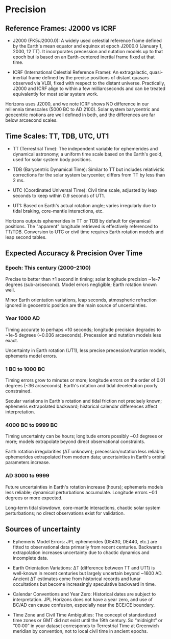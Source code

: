 # Precision

## Reference Frames: J2000 vs ICRF

- J2000 (FK5/J2000.0): A widely used celestial reference frame defined by the Earth's
  mean equator and equinox at epoch J2000.0 (January 1, 2000, 12 TT). It incorporates
  precession and nutation models up to that epoch but is based on an Earth-centered
  inertial frame fixed at that time.

- ICRF (International Celestial Reference Frame): An extragalactic, quasi-inertial frame
  defined by the precise positions of distant quasars observed via VLBI, fixed with
  respect to the distant universe. Practically, J2000 and ICRF align to within a few
  milliarcseconds and can be treated equivalently for most solar system work.

Horizons uses J2000, and we note ICRF shows NO difference in our millennia timescales
(5000 BC to AD 2100). Solar system barycentric and geocentric motions are well defined
in both, and the differences are far below arcsecond scales.

## Time Scales: TT, TDB, UTC, UT1

- TT (Terrestrial Time): The independent variable for ephemerides
  and dynamical astronomy; a uniform time scale based on the Earth's
  geoid, used for solar system body positions.

- TDB (Barycentric Dynamical Time): Similar to TT but includes
  relativistic corrections for the solar system barycenter; differs
  from TT by less than 2 ms.

- UTC (Coordinated Universal Time): Civil time scale, adjusted by
  leap seconds to keep within 0.9 seconds of UT1.

- UT1: Based on Earth's actual rotation angle; varies irregularly
  due to tidal braking, core-mantle interactions, etc.

Horizons outputs ephemerides in TT or TDB by default for dynamical positions. The
"apparent" longitude retrieved is effectively referenced to TT/TDB. Conversion
to UTC or civil time requires Earth rotation models and leap second tables.

## Expected Accuracy & Precision Over Time

### Epoch: This century (2000–2100)

Precise to better than ±1 second in timing; solar longitude precision ~1e-7 degrees (sub-arcsecond). Model errors negligible; Earth rotation known well.

Minor Earth orientation variations, leap seconds, atmospheric refraction ignored in geocentric position are the main source of uncertainties.

### Year 1000 AD

Timing accurate to perhaps ±10 seconds; longitude precision degrades to ~1e-5 degrees (~0.036 arcseconds). Precession and nutation models less exact.

Uncertainty in Earth rotation (UT1), less precise precession/nutation models, ephemeris model errors.

### 1 BC to 1000 BC

Timing errors grow to minutes or more; longitude errors on the order of 0.01 degrees (~36 arcseconds). Earth's rotation and tidal deceleration poorly constrained.

Secular variations in Earth's rotation and tidal friction not precisely known; ephemeris extrapolated backward; historical calendar differences affect interpretation.

### 4000 BC to 9999 BC

Timing uncertainty can be hours; longitude errors possibly ~0.1 degrees or more; models extrapolate beyond direct observational constraints.

Earth rotation irregularities (ΔT unknown); precession/nutation less reliable; ephemerides extrapolated from modern data; uncertainties in Earth's orbital parameters increase.

### AD 3000 to 9999

Future uncertainties in Earth's rotation increase (hours); ephemeris models less reliable; dynamical perturbations accumulate. Longitude errors ~0.1 degrees or more expected.

Long-term tidal slowdown, core-mantle interactions, chaotic solar system perturbations; no direct observations exist for validation.

## Sources of uncertainty

- Ephemeris Model Errors: JPL ephemerides (DE430, DE440, etc.) are fitted to observational data primarily from recent centuries. Backwards extrapolation increases uncertainty due to chaotic dynamics and incomplete data.

- Earth Orientation Variations: ΔT (difference between TT and UT1) is well-known in recent centuries but largely uncertain beyond ~1600 AD. Ancient ΔT estimates come from historical records and lunar occultations but become increasingly speculative backward in time.

- Calendar Conventions and Year Zero: Historical dates are subject to interpretation. JPL Horizons does not have a year zero, and use of BC/AD can cause confusion, especially near the BCE/CE boundary.

- Time Zone and Civil Time Ambiguities: The concept of standardized time zones or GMT did not exist until the 19th century. So “midnight” or “00:00” in your dataset corresponds to Terrestrial Time at Greenwich meridian by convention, not to local civil time in ancient epochs.
